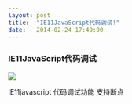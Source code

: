 ```yaml
---
layout: post
title:  "IE11JavaScript代码调试!"
date:   2014-02-24 17:49:00
---
```


<h3>IE11JavaScript代码调试</h3>
<p>
<img src="{{ site.url }}/images/IE11.jpg"/>
</p>
<p>IE11javascript 代码调试功能 支持断点</p>
